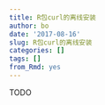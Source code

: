 ```yaml
---
title: R包curl的离线安装
author: bo
date: '2017-08-16'
slug: R包curl的离线安装
categories: []
tags: []
from_Rmd: yes
---
```


TODO
